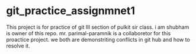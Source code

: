 # git_practice_assignmnet1

This project is for practice of git III section of pulkit sir class.
i am shubham is owner of this repo.
mr. parimal-paramnik is a collaboretor for this proactice project.
we both are demonstriting conflicts in git hub and how to resolve it.

